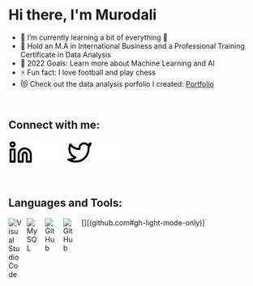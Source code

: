 # Hi there, I'm Murodali


- 👀 I’m currently learning a bit of everything 🤣
- 🌱 Hold an M.A in International Business and a Professional Training Certificate in Data Analysis
- 🥅 2022 Goals: Learn more about Machine Learning and AI
- ⚡ Fun fact: I love football and play chess
- 😻 Check out the data analysis porfolio I created: [Portfolio][portfolio]

<br>

## Connect with me:

[![website](./img/linkedin-light.svg)](https://www.linkedin.com/in/murodali-rasulov/#gh-light-mode-only)
[![website](./img/linkedin-dark.svg)](https://www.linkedin.com/in/murodali-rasulov/#gh-dark-mode-only)
&nbsp;&nbsp;
[![website](./img/twitter-light.svg)](https://twitter.com/MurodaliRasulov#gh-light-mode-only)
[![website](./img/twitter-dark.svg)](https://twitter.com/MurodaliRasulov#gh-dark-mode-only)

<br>

## Languages and Tools:

[<img align="left" alt="Visual Studio Code" width="26px" src="https://cdn.jsdelivr.net/gh/devicons/devicon/icons/vscode/vscode-original.svg" style="padding-right:10px;" />][vscode]
[<img align="left" alt="MySQL" width="26px" src="https://cdn.jsdelivr.net/gh/devicons/devicon/icons/mysql/mysql-original.svg" style="padding-right:10px;" />][mysql]
[<img align="left" alt="GitHub" width="26px" src="https://user-images.githubusercontent.com/3369400/139447912-e0f43f33-6d9f-45f8-be46-2df5bbc91289.png" style="padding-right:10px;" />](github.com#gh-dark-mode-only)
[<img align="left" alt="GitHub" width="26px" src="https://user-images.githubusercontent.com/3369400/139448065-39a229ba-4b06-434b-bc67-616e2ed80c8f.png" style="padding-right:10px;" />][(github.com#gh-light-mode-only)]










[mysql]: https://www.mysql.com/
[github]: https://github.com/
[vscode]: https://code.visualstudio.com/
[portfolio]: https://rasulov94.github.io/Data-Analysis-Portfolio/
[twitter]: https://twitter.com/MurodaliRasulov
[linkedin]: https://www.linkedin.com/in/murodali-rasulov/
<!---
 is a ✨ special ✨ repository because its `README.md` (this file) appears on your GitHub profile.
You can click the Preview link to take a look at your changes.
--->
